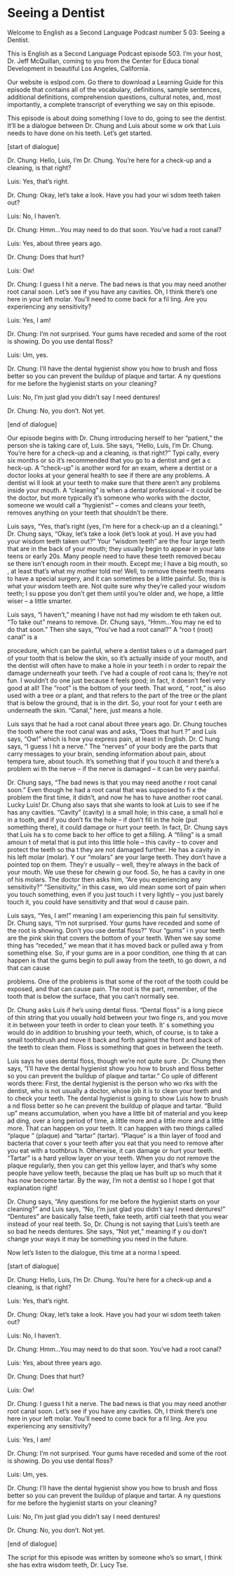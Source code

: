 # Seeing a Dentist

Welcome to English as a Second Language Podcast number 5 03: Seeing a Dentist.

This is English as a Second Language Podcast episode 503.  I’m your host, Dr. Jeff McQuillan, coming to you from the Center for Educa tional Development in beautiful Los Angeles, California.

Our website is eslpod.com.  Go there to download a Learning Guide for this episode that contains all of the vocabulary, definitions, sample sentences, additional definitions, comprehension questions, cultural  notes, and, most importantly, a complete transcript of everything we say on  this episode.

This episode is about doing something I love to do, going to see the dentist.  It’ll be a dialogue between Dr. Chung and Luis about some w ork that Luis needs to have done on his teeth.  Let’s get started.

[start of dialogue]

Dr. Chung:  Hello, Luis, I’m Dr. Chung.  You’re here  for a check-up and a cleaning, is that right?

Luis:  Yes, that’s right.

Dr. Chung:  Okay, let’s take a look.  Have you had your wi sdom teeth taken out?

Luis:  No, I haven’t.

Dr. Chung:  Hmm…You may need to do that soon.  You’ve had a root canal?

Luis:  Yes, about three years ago.

Dr. Chung:  Does that hurt?

Luis:  Ow!

Dr. Chung:  I guess I hit a nerve.  The bad news is that  you may need another root canal soon.  Let’s see if you have any cavities.  Oh, I think there’s one here in your left molar.  You’ll need to come back for a fil ling.  Are you experiencing any sensitivity?

 Luis:  Yes, I am!

Dr. Chung:  I’m not surprised.  Your gums have receded and some of the root is showing.  Do you use dental floss?

Luis:  Um, yes.

Dr. Chung:  I’ll have the dental hygienist show you how  to brush and floss better so you can prevent the buildup of plaque and tartar.  A ny questions for me before the hygienist starts on your cleaning?

Luis:  No, I’m just glad you didn’t say I need dentures!

Dr. Chung:  No, you don’t.  Not yet.

[end of dialogue]

Our episode begins with Dr. Chung introducing herself to her “patient,” the person she is taking care of, Luis.  She says, “Hello, Luis,  I’m Dr. Chung.  You’re here for a check-up and a cleaning, is that right?”  Typi cally, every six months or so it’s recommended that you go to a dentist and get a c heck-up.  A “check-up” is another word for an exam,  where a dentist or a doctor  looks at your general health to see if there are any problems.  A dentist wi ll look at your teeth to make sure that there aren’t any problems inside your mouth.  A “cleaning” is when a dental professional – it could be the doctor, but more typically it’s someone who works with the doctor, someone we would call a “hygienist”  – comes and cleans your teeth, removes anything on your teeth that shouldn’t  be there.

Luis says, “Yes, that’s right (yes, I’m here for a check-up an d a cleaning).”  Dr. Chung says, “Okay, let’s take a look (let’s look at you).  H ave you had your wisdom teeth taken out?”  Your “wisdom teeth” are the four large teeth that are in the back of your mouth; they usually begin to appear in your late teens or early 20s.  Many people need to have these teeth removed becau se there isn’t enough room in their mouth.  Except me; I have a big mouth, so , at least that’s what my mother told me!  Well, to remove these teeth means to  have a special surgery, and it can sometimes be a little painful.  So, this is what your wisdom teeth are. Not quite sure why they’re called your wisdom teeth; I su ppose you don’t get them until you’re older and, we hope, a little wiser  – a little smarter.

Luis says, “I haven’t,” meaning I have not had my wisdom te eth taken out.  “To take out” means to remove.  Dr. Chung says, “Hmm…You may ne ed to do that soon.”  Then she says, “You’ve had a root canal?”  A “roo t (root) canal” is a

 procedure, which can be painful, where a dentist takes o ut a damaged part of your tooth that is below the skin, so it’s actually inside of your mouth, and the dentist will often have to make a hole in your teeth i n order to repair the damage underneath your teeth.  I’ve had a couple of root cana ls; they’re not fun.  I wouldn’t do one just because it feels good; in fact, it doesn’t feel very good at all! The “root” is the bottom of your teeth.  That word, “ root,” is also used with a tree or a plant, and that refers to the part of the tree  or the plant that is below the ground, that is in the dirt.  So, your root for your t eeth are underneath the skin. “Canal,” here, just means a hole.

Luis says that he had a root canal about three years ago.  Dr. Chung touches the tooth where the root canal was and asks, “Does that hurt ?” and Luis says, “Ow!” which is how you express pain, at least in English.  Dr. C hung says, “I guess I hit a nerve.”  The “nerves” of your body are the parts that  carry messages to your brain, sending information about pain, about tempera ture, about touch.  It’s something that if you touch it and there’s a problem wi th the nerve – if the nerve is damaged – it can be very painful.

Dr. Chung says, “The bad news is that you may need anothe r root canal soon.” Even though he had a root canal that was supposed to fi x the problem the first time, it didn’t, and now he has to have another root canal.  Lucky Luis!  Dr. Chung also says that she wants to look at Luis to see if he has any cavities. “Cavity” (cavity) is a small hole; in this case, a small hol e in a tooth, and if you don’t fix the hole – if don’t fill in the hole (put something there), it could damage or hurt your teeth.  In fact, Dr. Chung says that Luis ha s to come back to her office to get a filling.  A “filing” is a small amoun t of metal that is put into this little hole – this cavity – to cover and protect the teeth so tha t they are not damaged further.  He has a cavity in his left molar (molar).  Y our “molars” are your large teeth.  They don’t have a pointed top on them.  They’r e usually – well, they’re always in the back of your mouth.  We use these for chewin g our food.  So, he has a cavity in one of his molars.  The doctor then asks him,  “Are you experiencing any sensitivity?”  “Sensitivity,” in this case, wo uld mean some sort of pain when you touch something, even if you just touch i t very lightly – you just barely touch it, you could have sensitivity and that woul d cause pain.

Luis says, “Yes, I am!” meaning I am experiencing this pain ful sensitivity.  Dr. Chung says, “I’m not surprised.  Your gums have receded and  some of the root is showing.  Don’t you use dental floss?”  Your “gums” i n your teeth are the pink skin that covers the bottom of your teeth.  When we say some thing has “receded,” we mean that it has moved back or pulled awa y from something else. So, if your gums are in a poor condition, one thing th at can happen is that the gums begin to pull away from the teeth, to go down, a nd that can cause

 problems.  One of the problems is that some of the root  of the tooth could be exposed, and that can cause pain.  The root is the part, remember, of the tooth that is below the surface, that you can’t normally see.

Dr. Chung asks Luis if he’s using dental floss.  “Dental floss” is a long piece of thin string that you usually hold between your two finge rs, and you move it in between your teeth in order to clean your teeth.  It’ s something you would do in addition to brushing your teeth, which, of course, is to  take a small toothbrush and move it back and forth against the front and back of the teeth to clean them. Floss is something that goes in between the teeth.

Luis says he uses dental floss, though we’re not quite sure .  Dr. Chung then says, “I’ll have the dental hygienist show you how to brush and floss better so you can prevent the buildup of plaque and tartar.”  Co uple of different words there: First, the dental hygienist is the person who wo rks with the dentist, who is not usually a doctor, whose job it is to clean your teeth  and to check your teeth. The dental hygienist is going to show Luis how to brush a nd floss better so he can prevent the buildup of plaque and tartar.  “Build up” means accumulation, when you have a little bit of material and you keep ad ding, over a long period of time, a little more and a little more and a little more.  That can happen on your teeth.  It can happen with two things called “plaque ” (plaque) and “tartar” (tartar). “Plaque” is a thin layer of food and bacteria that cover s your teeth after you eat that you need to remove after you eat with a toothbrus h.  Otherwise, it can damage or hurt your teeth.  “Tartar” is a hard yellow layer on your teeth.  When you do not remove the plaque regularly, then you can get  this yellow layer, and that’s why some people have yellow teeth, because the plaq ue has built up so much that it has now become tartar.  By the way, I’m not  a dentist so I hope I got that explanation right!

Dr. Chung says, “Any questions for me before the hygienist  starts on your cleaning?” and Luis says, “No, I’m just glad you didn’t say I need dentures!” “Dentures” are basically false teeth, fake teeth, artifi cial teeth that you wear instead of your real teeth.  So, Dr. Chung is not saying  that Luis’s teeth are so bad he needs dentures.  She says, “Not yet,” meaning if y ou don’t change your ways it may be something you need in the future.

Now let’s listen to the dialogue, this time at a norma l speed.

[start of dialogue]

Dr. Chung:  Hello, Luis, I’m Dr. Chung.  You’re here  for a check-up and a cleaning, is that right?

 Luis:  Yes, that’s right.

Dr. Chung:  Okay, let’s take a look.  Have you had your wi sdom teeth taken out?

Luis:  No, I haven’t.

Dr. Chung:  Hmm…You may need to do that soon.  You’ve had a root canal?

Luis:  Yes, about three years ago.

Dr. Chung:  Does that hurt?

Luis:  Ow!

Dr. Chung:  I guess I hit a nerve.  The bad news is that  you may need another root canal soon.  Let’s see if you have any cavities.  Oh, I think there’s one here in your left molar.  You’ll need to come back for a fil ling.  Are you experiencing any sensitivity?

Luis:  Yes, I am!

Dr. Chung:  I’m not surprised.  Your gums have receded and some of the root is showing.  Do you use dental floss?

Luis:  Um, yes.

Dr. Chung:  I’ll have the dental hygienist show you how  to brush and floss better so you can prevent the buildup of plaque and tartar.  A ny questions for me before the hygienist starts on your cleaning?

Luis:  No, I’m just glad you didn’t say I need dentures!

Dr. Chung:  No, you don’t.  Not yet.

[end of dialogue]

The script for this episode was written by someone who’s so smart, I think she has extra wisdom teeth, Dr. Lucy Tse.





